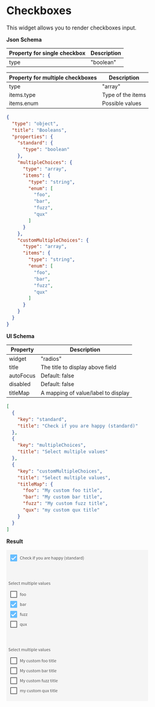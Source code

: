 # Checkboxes

This widget allows you to render checkboxes input.

**Json Schema**

| Property for single checkbox | Description |
|---|---|
| type | "boolean" |

| Property for multiple checkboxes | Description |
|---|---|
| type | "array" |
| items.type | Type of the items |
| items.enum | Possible values |

```json
{
  "type": "object",
  "title": "Booleans",
  "properties": {
    "standard": {
      "type": "boolean"
    },
    "multipleChoices": {
      "type": "array",
      "items": {
        "type": "string",
        "enum": [
          "foo",
          "bar",
          "fuzz",
          "qux"
        ]
      }
    },
    "customMultipleChoices": {
      "type": "array",
      "items": {
        "type": "string",
        "enum": [
          "foo",
          "bar",
          "fuzz",
          "qux"
        ]
      }
    }
  }
}
```

**UI Schema**

| Property | Description |
|---|---|
| widget | "radios" |
| title | The title to display above field |
| autoFocus | Default: false |
| disabled | Default: false |
| titleMap | A mapping of value/label to display |

```json
[
  {
    "key": "standard",
    "title": "Check if you are happy (standard)"
  },
  {
    "key": "multipleChoices",
    "title": "Select multiple values"
  },
  {
    "key": "customMultipleChoices",
    "title": "Select multiple values",
    "titleMap": {
      "foo": "My custom foo title",
      "bar": "My custom bar title",
      "fuzz": "My custom fuzz title",
      "qux": "my custom qux title"
    }
  }
]
```

**Result**

![Checkboxes](screenshot.png)
